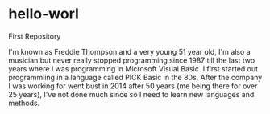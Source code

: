 # hello-worl
First Repository

I'm known as Freddie Thompson and a very young 51 year old, I'm also a musician but never really stopped programming since 1987 till the last two years where I was programming in Microsoft Visual Basic. I first started out programmiing in a language called PICK Basic in the 80s. After the company I was working for went bust in 2014 after 50 years (me being there for over 25 years), I've not done much since so I need to learn new languages and methods.

